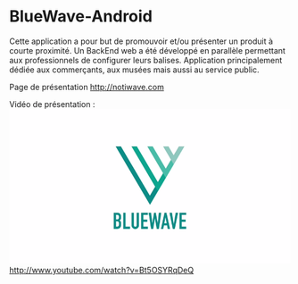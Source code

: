 BlueWave-Android
================

Cette application a pour but de promouvoir et/ou présenter un produit à courte proximité.
Un BackEnd web a été développé en parallèle permettant aux professionnels de configurer leurs balises.
Application principalement dédiée aux commerçants, aux musées mais aussi
au service public.

Page de présentation http://notiwave.com

Vidéo de présentation :
[![](blue_wave.png)](http://www.youtube.com/watch?v=Bt5OSYRqDeQ)
http://www.youtube.com/watch?v=Bt5OSYRqDeQ
